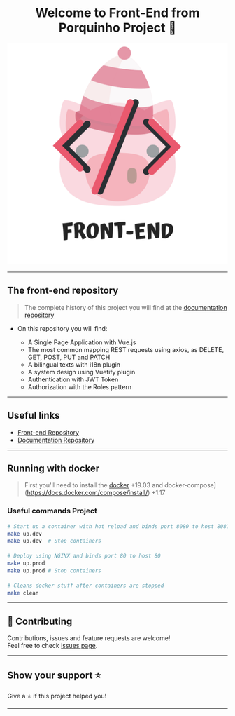 <h1 align="center">Welcome to Front-End from Porquinho Project 👋</h1>

<div align="center">
    <img src=".github\pig.png" alt="This is an image of a pig under a book with <> symbols in front of it">
</div> 

***

## The front-end repository

> The complete history of this project you will find at the [documentation repository](https://github.com/Esquenta-Porquinho/documentation)

- On this repository you will find:

    - A Single Page Application with Vue.js
    - The most common mapping REST requests using axios, as DELETE, GET, POST, PUT and PATCH
    - A bilingual texts with i18n plugin
    - A system design using Vuetify plugin
    - Authentication with JWT Token
    - Authorization with the Roles pattern

***


## Useful links
- [Front-end Repository](https://github.com/Esquenta-Porquinho/front-end)
- [Documentation Repository](https://github.com/Esquenta-Porquinho/documentation)

***

## Running with docker

> First you'll need to install the [docker](https://docs.docker.com/engine/install/) +19.03 and docker-compose](https://docs.docker.com/compose/install/) +1.17

### Useful commands Project
```bash
# Start up a container with hot reload and binds port 8080 to host 8081
make up.dev  
make up.dev  # Stop containers

# Deploy using NGINX and binds port 80 to host 80
make up.prod 
make up.prod # Stop containers

# Cleans docker stuff after containers are stopped
make clean   
```

***

## 🤝 Contributing

Contributions, issues and feature requests are welcome!<br />Feel free to check [issues page](https://github.com/Esquenta-Porquinho/front-end/issues). 
***

## Show your support ⭐️

Give a ⭐️ if this project helped you!
***
